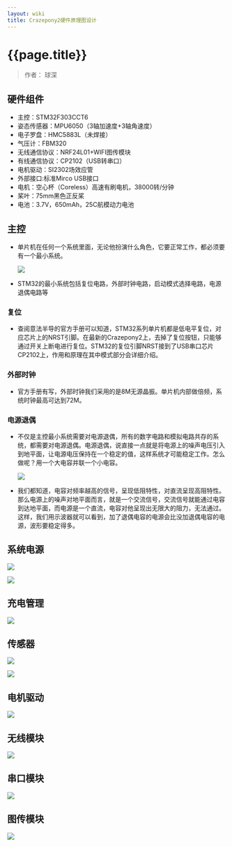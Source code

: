 ```yaml
---
layout: wiki
title: Crazepony2硬件原理图设计
---
```


# {{page.title}}

> 作者： 球深

## 硬件组件
+ 主控：STM32F303CCT6
+ 姿态传感器：MPU6050（3轴加速度+3轴角速度）
+ 电子罗盘：HMC5883L（未焊接）
+ 气压计：FBM320
+ 无线通信协议：NRF24L01+WIFI图传模块
+ 有线通信协议：CP2102（USB转串口）
+ 电机驱动：SI2302场效应管
+ 外部接口:标准Mirco USB接口
+ 电机：空心杯（Coreless）高速有刷电机，38000转/分钟
+ 桨叶：75mm黑色正反桨
+ 电池：3.7V，650mAh，25C航模动力电池

## 主控
+ 单片机在任何一个系统里面，无论他扮演什么角色，它要正常工作，都必须要有一个最小系统。

  ![](/assets/img/c2-hw-2.jpg)
  
+ STM32的最小系统包括复位电路，外部时钟电路，启动模式选择电路，电源退偶电路等
### 复位
+ 查阅意法半导的官方手册可以知道，STM32系列单片机都是低电平复位，对应芯片上的NRST引脚。在最新的Crazepony2上，去掉了复位按钮，只能够通过开关上断电进行复位。STM32的复位引脚NRST接到了USB串口芯片CP2102上，作用和原理在其中模式部分会详细介绍。
### 外部时钟
+ 官方手册有写，外部时钟我们采用的是8M无源晶振。单片机内部做倍频，系统时钟最高可达到72M。
### 电源退偶
+ 不仅是主控最小系统需要对电源退偶，所有的数字电路和模拟电路共存的系统，都需要对电源退偶。电源退偶，说直接一点就是将电源上的噪声电压引入到地平面，让电源电压保持在一个稳定的值，这样系统才可能稳定工作。怎么做呢？用一个大电容并联一个小电容。

  ![](/assets/img/c2-hw-3.jpg)

+ 我们都知道，电容对频率越高的信号，呈现低阻特性，对直流呈现高阻特性。那么电源上的噪声对地平面而言，就是一个交流信号，交流信号就能通过电容到达地平面，而电源是一个直流，电容对他呈现出无限大的阻力，无法通过。这样，我们用示波器就可以看到，加了退偶电容的电源会比没加退偶电容的电源，波形要稳定得多。

## 系统电源

  ![](/assets/img/c2-hw-4.jpg)
  
  ![](/assets/img/c2-hw-5.jpg)
  
## 充电管理

  ![](/assets/img/c2-hw-6.jpg)
  
## 传感器

  ![](/assets/img/c2-hw-7.jpg)
  
  ![](/assets/img/c2-hw-8.jpg)

## 电机驱动

  ![](/assets/img/c2-hw-9.jpg)

## 无线模块

  ![](/assets/img/c2-hw-10.jpg)
  
## 串口模块

  ![](/assets/img/c2-hw-11.jpg)
  
## 图传模块

  ![](/assets/img/c2-hw-12.jpg)